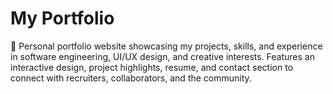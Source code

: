 # My Portfolio
🚀 Personal portfolio website showcasing my projects, skills, and experience in software engineering, UI/UX design, and creative interests. Features an interactive design, project highlights, resume, and contact section to connect with recruiters, collaborators, and the community.
